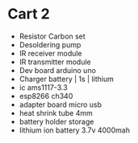 # Cart 2

- Resistor Carbon set
- Desoldering pump
- IR receiver module
- IR transmitter module
- Dev board arduino uno
- Charger battery | 1s | lithium
- ic ams1117-3.3
- esp8266 ch340
- adapter board micro usb
- heat shrink tube 4mm
- battery holder storage
- lithium ion battery 3.7v 4000mah